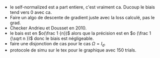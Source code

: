 -  le self-normalized est a part entiere, c'est vraiment ca. Ducoup le biais tend vers 0 avec ca. 
- Faire un algo de descente de gradient juste avec la loss calculé, pas le grad.  
- Checker Andrieu et Dousset en 2010. 
- le bais est en $o(\frac 1 {n})$ alors que la précision est en $o (\frac 1 {\sqrt n })$ donc le biais est négligeable.  
- faire une disjonction de cas pour le cas $\Omega = I_d$. 
- protocole de simu sur le tex pour le graphique avec 150 trials. 